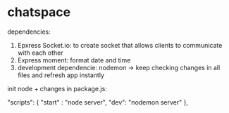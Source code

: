 # chatspace

dependencies:
1. Epxress Socket.io: to create socket that allows clients to communicate with each other 
2. Express moment: format date and time
3. development dependencie: nodemon -> keep checking changes in all files and refresh app instantly

init node + changes in package.js: 

"scripts": {
    "start" : "node server",
    "dev": "nodemon server"
  },
  
  
  
